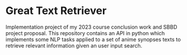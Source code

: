 # **G**reat **T**ext **R**etriever
Implementation project of my 2023 course conclusion work and SBBD project proposal. This repository contains an API in python which implements some NLP tasks applied to a set of anime synopses texts to retrieve relevant information given an user input search.
